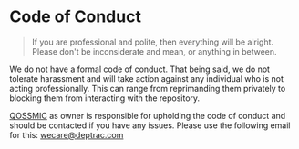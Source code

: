 # Code of Conduct

> If you are professional and polite, then everything will be alright.
> Please don't be inconsiderate and mean, or anything in between.

We do not have a formal code of conduct. That being said, we do not tolerate
harassment and will take action against any individual who is not acting
professionally. This can range from reprimanding them privately to blocking them
from interacting with the repository.

[QOSSMIC](https://deptrac.com) as owner is responsible for upholding the code of conduct
and should be contacted if you have any issues. Please use the following email
for this: [wecare@deptrac.com](mailto:wecare@deptrac.com?subject=Deptrac)
